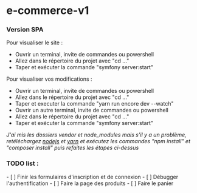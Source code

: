 # e-commerce-v1
<h3>Version SPA</h3>


Pour visualiser le site :
- Ouvrir un terminal, invite de commandes ou powershell
- Allez dans le répertoire du projet avec "cd ..."
- Taper et exécuter la commande "symfony server:start"

Pour visualiser vos modifications :
- Ouvrir un terminal, invite de commandes ou powershell
- Allez dans le répertoire du projet avec "cd ..."
- Taper et executer la commande "yarn run encore dev --watch"
- Ouvrir un autre terminal, invite de commandes ou powershell
- Allez dans le répertoire du projet avec "cd ..."
- Taper et exécuter la commande "symfony server:start"



<i>J'ai mis les dossiers vendor et node_modules mais s'il y a un problème, retéléchargez [nodejs](https://nodejs.org/en/) et [yarn](https://yarnpkg.com/lang/en/docs/install/) et exécutez les commandes "npm install" et "composer install" puis refaites les étapes ci-dessus</i>

<h3>TODO list :</h3>
- [ ] Finir les formulaires d'inscription et de connexion
- [ ] Débugger l'authentification
- [ ] Faire la page des produits
- [ ] Faire le panier
